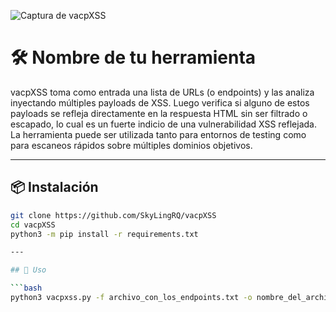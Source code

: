 ![Captura de vacpXSS](images/img1.png)

# 🛠️ Nombre de tu herramienta

vacpXSS toma como entrada una lista de URLs (o endpoints) y las analiza inyectando múltiples payloads de XSS. Luego verifica si alguno de estos payloads se refleja directamente en la respuesta HTML sin ser filtrado o escapado, lo cual es un fuerte indicio de una vulnerabilidad XSS reflejada.
La herramienta puede ser utilizada tanto para entornos de testing como para escaneos rápidos sobre múltiples dominios objetivos.

---

## 📦 Instalación

```bash
git clone https://github.com/SkyLingRQ/vacpXSS
cd vacpXSS
python3 -m pip install -r requirements.txt

---

## 🚀 Uso

```bash
python3 vacpxss.py -f archivo_con_los_endpoints.txt -o nombre_del_archivo_a_guardar.txt


